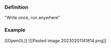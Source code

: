 ### Definition
"Write once, run anywhere"

### Example
[[OpenGL]]
![[Pasted image 20230201141814.png]]
